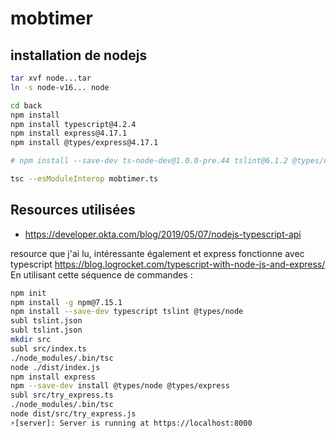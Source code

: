 # mobtimer

## installation de nodejs 

```bash
tar xvf node...tar
ln -s node-v16... node

cd back
npm install
npm install typescript@4.2.4
npm install express@4.17.1
npm install @types/express@4.17.1

# npm install --save-dev ts-node-dev@1.0.0-pre.44 tslint@6.1.2 @types/node@14.0.5 

tsc --esModuleInterop mobtimer.ts
```


## Resources utilisées

- https://developer.okta.com/blog/2019/05/07/nodejs-typescript-api

resource que j'ai lu, intéressante également et express fonctionne avec typescript
https://blog.logrocket.com/typescript-with-node-js-and-express/
En utilisant cette séquence de commandes :

```bash 
npm init
npm install -g npm@7.15.1
npm install --save-dev typescript tslint @types/node
subl tslint.json
subl tslint.json
mkdir src
subl src/index.ts
./node_modules/.bin/tsc
node ./dist/index.js
npm install express
npm --save-dev install @types/node @types/express
subl src/try_express.ts
./node_modules/.bin/tsc
node dist/src/try_express.js
⚡️[server]: Server is running at https://localhost:8000
```